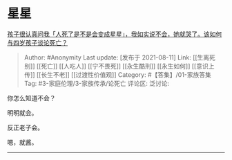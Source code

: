 # 星星
[孩子很认真问我「人死了是不是会变成星星」，我如实说不会，她就哭了。该如何与四岁孩子谈论死亡？](https://www.zhihu.com/question/477396986/answer/2052210098)

> Author: #Anonymity
> Last update: [发布于 2021-08-11]
> Link: [[生离死别]] [[死亡]] [[人吃人]] [[宁不畏死]] [[永生酷刑]] [[永生如何]] [[意识上传]] [[长生不老]] [[过渡性价值观]]
> Category: #【答集】/01-家族答集 
> Tag: #3-家庭伦理/3-家族传承/论死亡
> 评论区:
> 泛讨论:

你怎么知道不会？

明明就会。

反正老子会。

嗯，就酱。

-----
